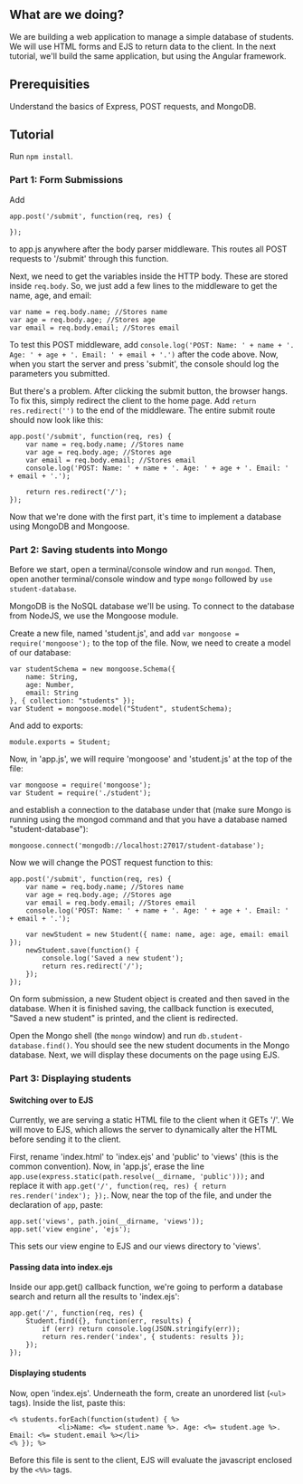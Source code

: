 ## What are we doing?

We are building a web application to manage a simple database of students. We will use HTML forms and EJS to return data to the client.
In the next tutorial, we'll build the same application, but using the Angular framework.

## Prerequisities

Understand the basics of Express, POST requests, and MongoDB.

## Tutorial

Run `npm install`.
### Part 1: Form Submissions
Add 

```
app.post('/submit', function(req, res) {
    
});
```
to app.js anywhere after the body parser middleware. This routes all POST requests to '/submit' through this function.

Next, we need to get the variables inside the HTTP body. These are stored inside `req.body`. So, we just add a few lines to the middleware to get the name, age, and email:
```
var name = req.body.name; //Stores name
var age = req.body.age; //Stores age
var email = req.body.email; //Stores email
```
To test this POST middleware, add `console.log('POST: Name: ' + name + '. Age: ' + age + '. Email: ' + email + '.')` after the code above. Now, when you start the server and press 'submit', the console should log the parameters you submitted.

But there's a problem. After clicking the submit button, the browser hangs. To fix this, simply redirect the client to the home page. Add `return res.redirect('')` to the end of the middleware. The entire submit route should now look like this:

```
app.post('/submit', function(req, res) {
    var name = req.body.name; //Stores name
    var age = req.body.age; //Stores age
    var email = req.body.email; //Stores email
    console.log('POST: Name: ' + name + '. Age: ' + age + '. Email: ' + email + '.');

    return res.redirect('/');
});
```

Now that we're done with the first part, it's time to implement a database using MongoDB and Mongoose.

### Part 2: Saving students into Mongo
Before we start, open a terminal/console window and run `mongod`. Then, open another terminal/console window and type `mongo` followed by `use student-database`.

MongoDB is the NoSQL database we'll be using. To connect to the database from NodeJS, we use the Mongoose module.

Create a new file, named 'student.js', and add `var mongoose = require('mongoose');` to the top of the file. Now, we need to create a model of our database:

```
var studentSchema = new mongoose.Schema({
	name: String,
    age: Number,
    email: String
}, { collection: "students" });
var Student = mongoose.model("Student", studentSchema);
```

And add to exports:

```
module.exports = Student;
```

Now, in 'app.js', we will require 'mongoose' and 'student.js' at the top of the file:

```
var mongoose = require('mongoose');
var Student = require('./student');
```

and establish a connection to the database under that (make sure Mongo is running using the mongod command and that you have a database named "student-database"):

```
mongoose.connect('mongodb://localhost:27017/student-database');
```

Now we will change the POST request function to this:

```
app.post('/submit', function(req, res) {
    var name = req.body.name; //Stores name
    var age = req.body.age; //Stores age
    var email = req.body.email; //Stores email
    console.log('POST: Name: ' + name + '. Age: ' + age + '. Email: ' + email + '.');

    var newStudent = new Student({ name: name, age: age, email: email });
    newStudent.save(function() {
        console.log('Saved a new student');
        return res.redirect('/');
    });
});
```

On form submission, a new Student object is created and then saved in the database. When it is finished saving, the callback function is executed, "Saved a new student" is printed, and the client is redirected.

Open the Mongo shell (the `mongo` window) and run `db.student-database.find()`. You should see the new student documents in the Mongo database. Next, we will display these documents on the page using EJS.

### Part 3: Displaying students

#### Switching over to EJS
Currently, we are serving a static HTML file to the client when it GETs '/'. We will move to EJS, which allows the server to dynamically alter the HTML before sending it to the client.

First, rename 'index.html' to 'index.ejs' and 'public' to 'views' (this is the common convention). Now, in 'app.js', erase the line `app.use(express.static(path.resolve(__dirname, 'public')));`
and replace it with `app.get('/', function(req, res) { return res.render('index'); });`. Now, near the top of the file, and under the declaration of `app`, paste:
```
app.set('views', path.join(__dirname, 'views'));
app.set('view engine', 'ejs');
```
This sets our view engine to EJS and our views directory to 'views'.

#### Passing data into index.ejs
Inside our app.get() callback function, we're going to perform a database search and return all the results to 'index.ejs':
```
app.get('/', function(req, res) { 
    Student.find({}, function(err, results) {
        if (err) return console.log(JSON.stringify(err));
        return res.render('index', { students: results });
    });
});
```

#### Displaying students
Now, open 'index.ejs'. Underneath the form, create an unordered list (`<ul>` tags). Inside the list, paste this:
```
<% students.forEach(function(student) { %>
            <li>Name: <%= student.name %>. Age: <%= student.age %>. Email: <%= student.email %></li>
<% }); %>
```
Before this file is sent to the client, EJS will evaluate the javascript enclosed by the `<%%>` tags.
